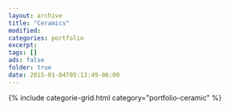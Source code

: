 ```yaml
---
layout: archive
title: "Ceramics"
modified:
categories: portfolio
excerpt:
tags: []
ads: false
folder: true
date: 2015-01-04T05:13:49-06:00
---
```


<div class="tiles">
{% include categorie-grid.html category="portfolio-ceramic" %}
</div>

